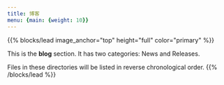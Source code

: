 ```yaml
---
title: 博客
menu: {main: {weight: 10}}
---
```


{{% blocks/lead image_anchor="top" height="full" color="primary" %}}

This is the **blog** section. It has two categories: News and Releases.

Files in these directories will be listed in reverse chronological order.
{{% /blocks/lead %}}

<!-- Google tag (gtag.js)
<script async src="https://www.googletagmanager.com/gtag/js?id=G-MJFCJQTQ0G"></script>
<script>
  window.dataLayer = window.dataLayer || [];
  function gtag(){dataLayer.push(arguments);}
  gtag('js', new Date());

  gtag('config', 'G-MJFCJQTQ0G');
</script> -->